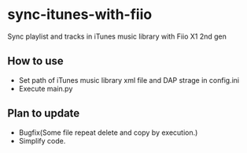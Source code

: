 # sync-itunes-with-fiio
Sync playlist and tracks in iTunes music library with Fiio X1 2nd gen  

## How to use
- Set  path of iTunes music library xml file and DAP strage in config.ini
- Execute main.py

## Plan to update
- Bugfix(Some file repeat delete and copy by execution.)
- Simplify code.

